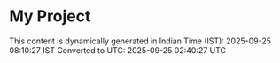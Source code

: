 # My Project

This content is dynamically generated in Indian Time (IST): 2025-09-25 08:10:27 IST
Converted to UTC: 2025-09-25 02:40:27 UTC
